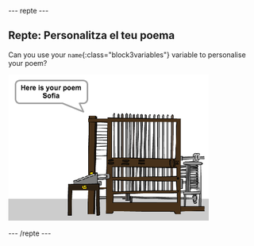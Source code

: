 \--- repte \---

## Repte: Personalitza el teu poema

Can you use your `name`{:class="block3variables"} variable to personalise your poem?

![captura de pantalla](images/poetry-name-comp.png)

\--- /repte \---